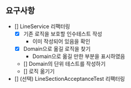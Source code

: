 ## 요구사항
- [] LineService 리팩터링
  - [x] 기존 로직을 보호할 인수테스트 작성
    - 이미 작성되어 있음을 확인
  - [x] Domain으로 옮길 로직을 찾기
    - Domain으로 옮길 만한 부분을 표시하였음
  - [] Domain의 단위 테스트를 작성하기
  - [] 로직 옮기기
- [] (선택) LineSectionAcceptanceTest 리팩터링

